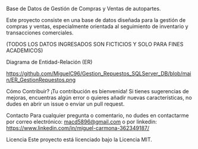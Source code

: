 Base de Datos de Gestión de Compras y Ventas de autopartes.





Este proyecto consiste en una base de datos diseñada para la gestión de compras y ventas, especialmente orientada al seguimiento de inventario y transacciones comerciales.

(TODOS LOS DATOS INGRESADOS SON FICTICIOS Y SOLO PARA FINES ACADEMICOS)

Diagrama de Entidad-Relación (ER)

https://github.com/MiguelC96/Gestion_Repuestos_SQLServer_DB/blob/main/ER_GestionRepuestos.png



    
Cómo Contribuir?
¡Tu contribución es bienvenida! Si tienes sugerencias de mejoras, encuentras algún error o quieres añadir nuevas características, no dudes en abrir un issue o enviar un pull request.

Contacto
Para cualquier pregunta o comentario, no dudes en contactarme por correo electrónico: macd5896@gmail.com o por linkedin: https://www.linkedin.com/in/miguel-carmona-362349187/

Licencia
Este proyecto está licenciado bajo la Licencia MIT.
